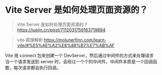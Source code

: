 # Vite Server 是如何处理页面资源的？

> Vite Server 是如何处理页面资源的？
> <https://juejin.cn/post/7112031759163719694>

> vite 原理解析
> <https://molunerfinn.com/learn-vite/#%E5%AE%A2%E6%88%B7%E7%AB%AF>

Vite 用 connect 包来创建一个 DevServer，然后通过中间件的方式来处理请求
当一个请求发送到 server 时，会经过一个个的中间件，中间件本质是一个回调函数，每次请求都会执行回调。
